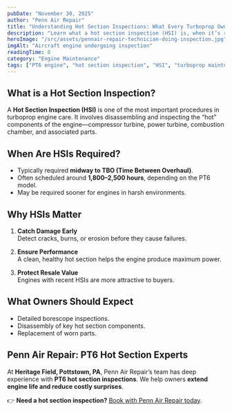 ```yaml
---
pubDate: "November 30, 2025"
author: "Penn Air Repair"
title: "Understanding Hot Section Inspections: What Every Turboprop Owner Needs to Know"
description: "Learn what a hot section inspection (HSI) is, when it’s required, and why it’s critical for PT6 and other turboprop engines."
heroImage: "/src/assets/pennair-repair-technician-doing-inspection.jpg"
imgAlt: "Aircraft engine undergoing inspection"
readingTime: 8
category: "Engine Maintenance"
tags: ["PT6 engine", "hot section inspection", "HSI", "turboprop maintenance"]
---
```


## What is a Hot Section Inspection?

A **Hot Section Inspection (HSI)** is one of the most important procedures in turboprop engine care. It involves disassembling and inspecting the “hot” components of the engine—compressor turbine, power turbine, combustion chamber, and associated parts.

## When Are HSIs Required?

- Typically required **midway to TBO (Time Between Overhaul)**.
- Often scheduled around **1,800–2,500 hours**, depending on the PT6 model.
- May be required sooner for engines in harsh environments.

## Why HSIs Matter

1. **Catch Damage Early**  
   Detect cracks, burns, or erosion before they cause failures.

2. **Ensure Performance**  
   A clean, healthy hot section helps the engine produce maximum power.

3. **Protect Resale Value**  
   Engines with recent HSIs are more attractive to buyers.

## What Owners Should Expect

- Detailed borescope inspections.
- Disassembly of key hot section components.
- Replacement of worn parts.

## Penn Air Repair: PT6 Hot Section Experts

At **Heritage Field, Pottstown, PA**, Penn Air Repair’s team has deep experience with **PT6 hot section inspections**. We help owners **extend engine life and reduce costly surprises**.

👉 **Need a hot section inspection?** [Book with Penn Air Repair today](#).
